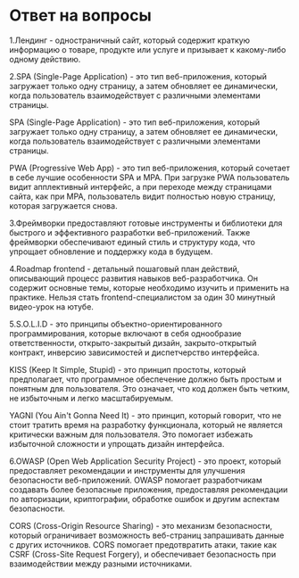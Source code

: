 # Ответ на вопросы
1.Лендинг - одностраничный сайт, который содержит краткую информацию о товаре, продукте или услуге и призывает к какому-либо одному действию.

2.SPA (Single-Page Application) - это тип веб-приложения, который загружает только одну страницу, а затем обновляет ее динамически, когда пользователь взаимодействует с различными элементами страницы.

SPA (Single-Page Application) - это тип веб-приложения, который загружает только одну страницу, а затем обновляет ее динамически, когда пользователь взаимодействует с различными элементами страницы.

PWA (Progressive Web App) - это тип веб-приложения, который сочетает в себе лучшие особенности SPA и MPA. При загрузке PWA пользователь видит апплективный интерфейс, а при переходе между страницами сайта, как при MPA, пользователь видит полностью новую страницу, которая загружается снова.

3.Фреймворки предоставляют готовые инструменты и библиотеки для быстрого и эффективного разработки веб-приложений. Также фреймворки обеспечивают единый стиль и структуру кода, что упрощает обновление и поддержку кода в будущем.

4.Roadmap frontend - детальный пошаговый план действий, описывающий процесс развития навыков веб-разработчика. Он содержит основные темы, которые необходимо изучить и применить на практике.
Нельзя стать frontend-специалистом за один 30 минутный видео-урок на ютубе.

5.S.O.L.I.D - это принципы объектно-ориентированного программирования, которые включают в себя однообразие ответственности, открыто-закрытый дизайн, закрыто-открытый контракт, инверсию зависимостей и диспетчерство интерфейса.

KISS (Keep It Simple, Stupid) - это принцип простоты, который предполагает, что программное обеспечение должно быть простым и понятным для пользователя. Это означает, что код должен быть четким, не избыточным и легко масштабируемым.

YAGNI (You Ain't Gonna Need It) - это принцип, который говорит, что не стоит тратить время на разработку функционала, который не является критически важным для пользователя. Это помогает избежать избыточной сложности и упрощать дизайн интерфейса.

6.OWASP (Open Web Application Security Project) - это проект, который предоставляет рекомендации и инструменты для улучшения безопасности веб-приложений. ОWASP помогает разработчикам создавать более безопасные приложения, предоставляя рекомендации по авторизации, криптографии, обработке ошибок и другим аспектам безопасности.

CORS (Cross-Origin Resource Sharing) - это механизм безопасности, который ограничивает возможность веб-страниц запрашивать данные с других источников. CORS помогает предотвратить атаки, такие как CSRF (Cross-Site Request Forgery), и обеспечивает безопасность при взаимодействии между разными источниками.
  
